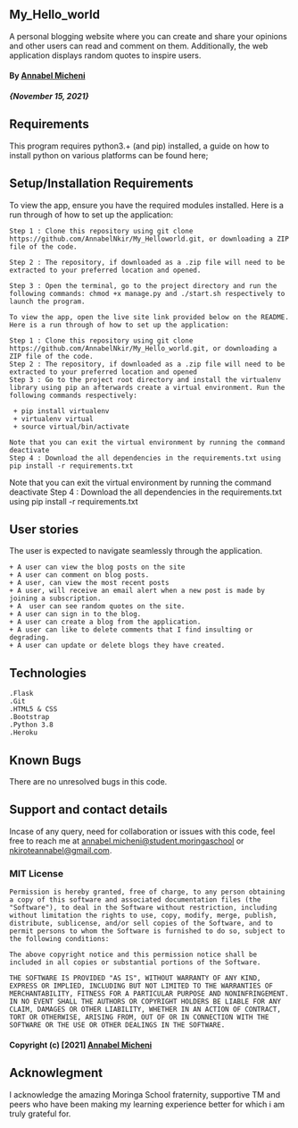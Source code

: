 ## My_Hello_world
A personal blogging website where you can create and share your opinions and other users can read and comment on them. Additionally, the web application displays random quotes to inspire users.

#### By [Annabel Micheni](https://github.com/AnnabelNkir) 
##### **{November 15, 2021}**

## Requirements

This program requires python3.+ (and pip) installed, a guide on how to install python on various platforms can be found here;

## Setup/Installation Requirements

To view the app, ensure you have the required modules installed. Here is a run through of how to set up the application:
```
Step 1 : Clone this repository using git clone https://github.com/AnnabelNkir/My_Helloworld.git, or downloading a ZIP file of the code.

Step 2 : The repository, if downloaded as a .zip file will need to be extracted to your preferred location and opened.

Step 3 : Open the terminal, go to the project directory and run the following commands: chmod +x manage.py and ./start.sh respectively to launch the program.

To view the app, open the live site link provided below on the README. Here is a run through of how to set up the application:

Step 1 : Clone this repository using git clone https://github.com/AnnabelNkir/My_Hello_world.git, or downloading a ZIP file of the code.
Step 2 : The repository, if downloaded as a .zip file will need to be extracted to your preferred location and opened
Step 3 : Go to the project root directory and install the virtualenv library using pip an afterwards create a virtual environment. Run the following commands respectively:

 + pip install virtualenv
 + virtualenv virtual
 + source virtual/bin/activate
 
Note that you can exit the virtual environment by running the command deactivate
Step 4 : Download the all dependencies in the requirements.txt using pip install -r requirements.txt
```
Note that you can exit the virtual environment by running the command deactivate
Step 4 : Download the all dependencies in the requirements.txt using pip install -r requirements.txt


## User stories

The user is expected to navigate seamlessly through the application.
```
+ A user can view the blog posts on the site
+ A user can comment on blog posts.
+ A user, can view the most recent posts
+ A user, will receive an email alert when a new post is made by joining a subscription.
+ A  user can see random quotes on the site.
+ A user can sign in to the blog.
+ A user can create a blog from the application.
+ A user can like to delete comments that I find insulting or degrading.
+ A user can update or delete blogs they have created.
```

## Technologies
```
.Flask
.Git
.HTML5 & CSS
.Bootstrap
.Python 3.8
.Heroku

```
## Known Bugs
There are no unresolved bugs in this code.

## Support and contact details

Incase of any query, need for collaboration or issues with this code, feel free to reach me at annabel.micheni@student.moringaschool or nkiroteannabel@gmail.com.


### MIT License

```
Permission is hereby granted, free of charge, to any person obtaining a copy of this software and associated documentation files (the "Software"), to deal in the Software without restriction, including without limitation the rights to use, copy, modify, merge, publish, distribute, sublicense, and/or sell copies of the Software, and to permit persons to whom the Software is furnished to do so, subject to the following conditions:

The above copyright notice and this permission notice shall be included in all copies or substantial portions of the Software.

THE SOFTWARE IS PROVIDED "AS IS", WITHOUT WARRANTY OF ANY KIND, EXPRESS OR IMPLIED, INCLUDING BUT NOT LIMITED TO THE WARRANTIES OF MERCHANTABILITY, FITNESS FOR A PARTICULAR PURPOSE AND NONINFRINGEMENT. IN NO EVENT SHALL THE AUTHORS OR COPYRIGHT HOLDERS BE LIABLE FOR ANY CLAIM, DAMAGES OR OTHER LIABILITY, WHETHER IN AN ACTION OF CONTRACT, TORT OR OTHERWISE, ARISING FROM, OUT OF OR IN CONNECTION WITH THE SOFTWARE OR THE USE OR OTHER DEALINGS IN THE SOFTWARE.

```

#### Copyright (c) [2021] [Annabel Micheni](https://github.com/AnnabelNkir)  ####

## Acknowlegment
I acknowledge the amazing Moringa School fraternity, supportive TM and peers who have been making my learning experience better for which i am truly grateful for.